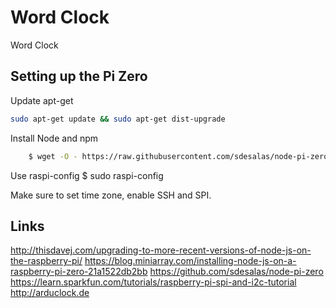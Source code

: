 # Word Clock

Word Clock


## Setting up the Pi Zero

Update apt-get

````bash
sudo apt-get update && sudo apt-get dist-upgrade
````


Install Node and npm
````bash
    $ wget -O - https://raw.githubusercontent.com/sdesalas/node-pi-zero/master/install-node-v6.9.1.sh | bash
````

Use raspi-config
    $ sudo raspi-config

Make sure to set time zone, enable SSH and SPI.

## Links
http://thisdavej.com/upgrading-to-more-recent-versions-of-node-js-on-the-raspberry-pi/
https://blog.miniarray.com/installing-node-js-on-a-raspberry-pi-zero-21a1522db2bb
https://github.com/sdesalas/node-pi-zero
https://learn.sparkfun.com/tutorials/raspberry-pi-spi-and-i2c-tutorial
http://arduclock.de
